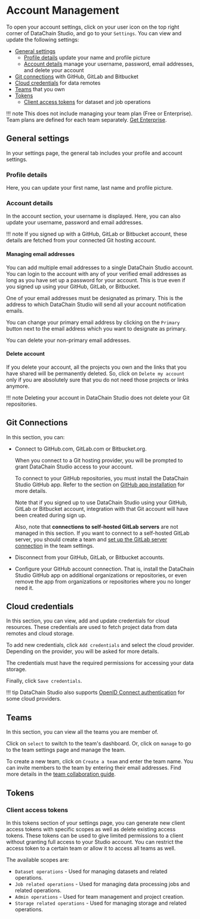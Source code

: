 # Account Management

To open your account settings, click on your user icon on the top right corner of DataChain Studio, and go to your `Settings`. You can view and update the following settings:

- [General settings](#general-settings)
    - [Profile details](#profile-details) update your name and profile picture
    - [Account details](#account-details) manage your username, password, email addresses, and delete your account
- [Git connections](#git-connections) with GitHub, GitLab and Bitbucket
- [Cloud credentials](#cloud-credentials) for data remotes
- [Teams](#teams) that you own
- [Tokens](#tokens)
    - [Client access tokens](#client-access-tokens) for dataset and job operations

!!! note
    This does not include managing your team plan (Free or Enterprise). Team plans are defined for each team separately. [Get Enterprise](team-collaboration.md#get-enterprise).

## General settings

In your settings page, the general tab includes your profile and account settings.

### Profile details

Here, you can update your first name, last name and profile picture.

### Account details

In the account section, your username is displayed. Here, you can also update your username, password and email addresses.

!!! note
    If you signed up with a GitHub, GitLab or Bitbucket account, these details are fetched from your connected Git hosting account.

#### Managing email addresses

You can add multiple email addresses to a single DataChain Studio account. You can login to the account with any of your verified email addresses as long as you have set up a password for your account. This is true even if you signed up using your GitHub, GitLab, or Bitbucket.

One of your email addresses must be designated as primary. This is the address to which DataChain Studio will send all your account notification emails.

You can change your primary email address by clicking on the `Primary` button next to the email address which you want to designate as primary.

You can delete your non-primary email addresses.

#### Delete account

If you delete your account, all the projects you own and the links that you have shared will be permanently deleted. So, click on `Delete my account` only if you are absolutely sure that you do not need those projects or links anymore.

!!! note
    Deleting your account in DataChain Studio does not delete your Git repositories.

## Git Connections

In this section, you can:

- Connect to GitHub.com, GitLab.com or Bitbucket.org.

  When you connect to a Git hosting provider, you will be prompted to grant DataChain Studio access to your account.

  To connect to your GitHub repositories, you must install the DataChain Studio GitHub app. Refer to the section on [GitHub app installation](git-connections/github-app.md) for more details.

  Note that if you signed up to use DataChain Studio using your GitHub, GitLab or Bitbucket account, integration with that Git account will have been created during sign up.

  Also, note that **connections to self-hosted GitLab servers** are not managed in this section. If you want to connect to a self-hosted GitLab server, you should create a team and [set up the GitLab server connection](git-connections/custom-gitlab-server.md) in the team settings.

- Disconnect from your GitHub, GitLab, or Bitbucket accounts.
- Configure your GitHub account connection. That is, install the DataChain Studio GitHub app on additional organizations or repositories, or even remove the app from organizations or repositories where you no longer need it.

## Cloud credentials

In this section, you can view, add and update credentials for cloud resources. These credentials are used to fetch project data from data remotes and cloud storage.

To add new credentials, click `Add credentials` and select the cloud provider. Depending on the provider, you will be asked for more details.

The credentials must have the required permissions for accessing your data storage.

Finally, click `Save credentials`.

!!! tip
    DataChain Studio also supports [OpenID Connect authentication](authentication/openid-connect.md) for some cloud providers.

## Teams

In this section, you can view all the teams you are member of.

Click on `select` to switch to the team's dashboard. Or, click on `manage` to go to the team settings page and manage the team.

To create a new team, click on `Create a team` and enter the team name. You can invite members to the team by entering their email addresses. Find more details in the [team collaboration guide](team-collaboration.md#create-a-team).

## Tokens

### Client access tokens

In this tokens section of your settings page, you can generate new client access tokens with specific scopes as well as delete existing access tokens. These tokens can be used to give limited permissions to a client without granting full access to your Studio account. You can restrict the access token to a certain team or allow it to access all teams as well.

The available scopes are:

- `Dataset operations` - Used for managing datasets and related operations.
- `Job related operations` - Used for managing data processing jobs and related operations.
- `Admin operations` - Used for team management and project creation.
- `Storage related operations` - Used for managing storage and related operations.

